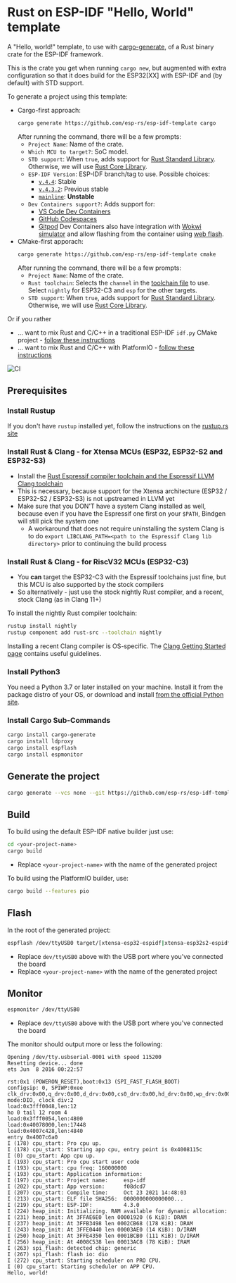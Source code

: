 # Rust on ESP-IDF "Hello, World" template

A "Hello, world!" template, to use with [cargo-generate](https://github.com/cargo-generate/cargo-generate), of a Rust binary crate for the ESP-IDF framework.

This is the crate you get when running `cargo new`, but augmented with extra configuration so that it does build for the ESP32[XX] with ESP-IDF and (by default) with STD support.

To generate a project using this template:
* Cargo-first approach:
  ```sh
  cargo generate https://github.com/esp-rs/esp-idf-template cargo
  ```
  After running the command, there will be a few prompts:
  - `Project Name`: Name of the crate.
  - `Which MCU to target?`: SoC model.
  - `STD support`: When `true`, adds support for [Rust Standard Library](https://doc.rust-lang.org/std/). Otherwise, we will use [Rust Core Library](https://doc.rust-lang.org/core/index.html).
  - `ESP-IDF Version`: ESP-IDF branch/tag to use. Possible choices:
    - [`v.4.4`](https://github.com/espressif/esp-idf/tree/release/v4.4): Stable
    - [`v.4.3.2`](https://github.com/espressif/esp-idf/tree/v4.3.2): Previous stable
    - [`mainline`](https://github.com/espressif/esp-idf/tree/master): **Unstable**
  - `Dev Containers support?`: Adds support for:
     -  [VS Code Dev Containers](https://code.visualstudio.com/docs/remote/containers#_quick-start-open-an-existing-folder-in-a-container)
     -  [GitHub Codespaces](https://docs.github.com/en/codespaces/developing-in-codespaces/creating-a-codespace)
     -  [Gitpod](https://www.gitpod.io)
    Dev Containers also have integration with [Wokwi simulator](https://wokwi.com/) and allow flashing from the container using [web flash](https://github.com/bjoernQ/esp-web-flash-server).
* CMake-first apporach:
   ```sh
   cargo generate https://github.com/esp-rs/esp-idf-template cmake
   ```
  After running the command, there will be a few prompts:
  - `Project Name`: Name of the crate.
  - `Rust toolchain`: Selects the `channel` in the [toolchain file](https://rust-lang.github.io/rustup/overrides.html#the-toolchain-file) to use. Select `nightly` for ESP32-C3 and `esp` for the other targets.
  - `STD support`: When `true`, adds support for [Rust Standard Library](https://doc.rust-lang.org/std/). Otherwise, we will use [Rust Core Library](https://doc.rust-lang.org/core/index.html).

Or if you rather
* ... want to mix Rust and C/C++ in a traditional ESP-IDF `idf.py` CMake project - [follow these instructions](README-cmake.md)
* ... want to mix Rust and C/C++ with PlatformIO - [follow these instructions](README-pio.md)

![CI](https://github.com/esp-rs/esp-idf-template/actions/workflows/ci.yml/badge.svg)

## Prerequisites

### Install Rustup

If you don't have `rustup` installed yet, follow the instructions on the [rustup.rs site](https://rustup.rs)

### Install Rust & Clang - for Xtensa MCUs (ESP32, ESP32-S2 and ESP32-S3)

- Install the [Rust Espressif compiler toolchain and the Espressif LLVM Clang toolchain](https://github.com/esp-rs/rust-build)
- This is necessary, because support for the Xtensa architecture (ESP32 / ESP32-S2 / ESP32-S3) is not upstreamed in LLVM yet
- Make sure that you DON'T have a system Clang installed as well, because even if you have the Espressif one first on your `$PATH`, Bindgen will still pick the system one
  - A workaround that does not require uninstalling the system Clang is to do `export LIBCLANG_PATH=<path to the Espressif Clang lib directory>` prior to continuing the build process

### Install Rust & Clang - for RiscV32 MCUs (ESP32-C3)

- You **can** target the ESP32-C3 with the Espressif toolchains just fine, but this MCU is also supported by the stock compilers
- So alternatively - just use the stock nightly Rust compiler, and a recent, stock Clang (as in Clang 11+)

To install the nightly Rust compiler toolchain:
```sh
rustup install nightly
rustup component add rust-src --toolchain nightly
```

Installing a recent Clang compiler is OS-specific. The [Clang Getting Started page](https://clang.llvm.org/get_started.html) contains useful guidelines.

### Install Python3

You need a Python 3.7 or later installed on your machine. Install it from the package distro of your OS, or download and install [from the official Python site](https://www.python.org/downloads/).

### Install Cargo Sub-Commands

```sh
cargo install cargo-generate
cargo install ldproxy
cargo install espflash
cargo install espmonitor
```

## Generate the project

```sh
cargo generate --vcs none --git https://github.com/esp-rs/esp-idf-template cargo
```

## Build

To build using the default ESP-IDF native builder just use:
```sh
cd <your-project-name>
cargo build
```

- Replace `<your-project-name>` with the name of the generated project

To build using the PlatformIO builder, use:
```sh
cargo build --features pio
```

## Flash

In the root of the generated project:

```sh
espflash /dev/ttyUSB0 target/[xtensa-esp32-espidf|xtensa-esp32s2-espidf|xtensa-esp32s3-espidf|riscv32imc-esp-espidf]/debug/<your-project-name>
```

- Replace `dev/ttyUSB0` above with the USB port where you've connected the board
- Replace `<your-project-name>` with the name of the generated project

## Monitor

```sh
espmonitor /dev/ttyUSB0
```

- Replace `dev/ttyUSB0` above with the USB port where you've connected the board

The monitor should output more or less the following:
```
Opening /dev/tty.usbserial-0001 with speed 115200
Resetting device... done
ets Jun  8 2016 00:22:57

rst:0x1 (POWERON_RESET),boot:0x13 (SPI_FAST_FLASH_BOOT)
configsip: 0, SPIWP:0xee
clk_drv:0x00,q_drv:0x00,d_drv:0x00,cs0_drv:0x00,hd_drv:0x00,wp_drv:0x00
mode:DIO, clock div:2
load:0x3fff0048,len:12
ho 0 tail 12 room 4
load:0x3fff0054,len:4800
load:0x40078000,len:17448
load:0x4007c428,len:4840
entry 0x4007c6a0
I (178) cpu_start: Pro cpu up.
I (178) cpu_start: Starting app cpu, entry point is 0x4008115c
I (0) cpu_start: App cpu up.
I (193) cpu_start: Pro cpu start user code
I (193) cpu_start: cpu freq: 160000000
I (193) cpu_start: Application information:
I (197) cpu_start: Project name:     esp-idf
I (202) cpu_start: App version:      f08dcd7
I (207) cpu_start: Compile time:     Oct 23 2021 14:48:03
I (213) cpu_start: ELF file SHA256:  0000000000000000...
I (219) cpu_start: ESP-IDF:          4.3.0
I (224) heap_init: Initializing. RAM available for dynamic allocation:
I (231) heap_init: At 3FFAE6E0 len 00001920 (6 KiB): DRAM
I (237) heap_init: At 3FFB3498 len 0002CB68 (178 KiB): DRAM
I (243) heap_init: At 3FFE0440 len 00003AE0 (14 KiB): D/IRAM
I (250) heap_init: At 3FFE4350 len 0001BCB0 (111 KiB): D/IRAM
I (256) heap_init: At 4008C538 len 00013AC8 (78 KiB): IRAM
I (263) spi_flash: detected chip: generic
I (267) spi_flash: flash io: dio
I (272) cpu_start: Starting scheduler on PRO CPU.
I (0) cpu_start: Starting scheduler on APP CPU.
Hello, world!
```

